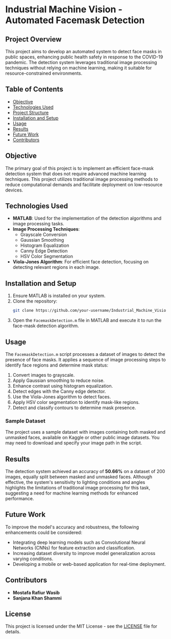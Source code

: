 
# Industrial Machine Vision - Automated Facemask Detection

## Project Overview
This project aims to develop an automated system to detect face masks in public spaces, enhancing public health safety in response to the COVID-19 pandemic. The detection system leverages traditional image processing techniques without relying on machine learning, making it suitable for resource-constrained environments.

## Table of Contents
- [Objective](#objective)
- [Technologies Used](#technologies-used)
- [Project Structure](#project-structure)
- [Installation and Setup](#installation-and-setup)
- [Usage](#usage)
- [Results](#results)
- [Future Work](#future-work)
- [Contributors](#contributors)

## Objective
The primary goal of this project is to implement an efficient face-mask detection system that does not require advanced machine learning techniques. This project utilizes traditional image processing methods to reduce computational demands and facilitate deployment on low-resource devices.

## Technologies Used
- **MATLAB**: Used for the implementation of the detection algorithms and image processing tasks.
- **Image Processing Techniques**:
  - Grayscale Conversion
  - Gaussian Smoothing
  - Histogram Equalization
  - Canny Edge Detection
  - HSV Color Segmentation
- **Viola-Jones Algorithm**: For efficient face detection, focusing on detecting relevant regions in each image.


## Installation and Setup
1. Ensure MATLAB is installed on your system.
2. Clone the repository:
   ```bash
   git clone https://github.com/your-username/Industrial_Machine_Vision_Facemask_Detection_Project.git
   ```
3. Open the `FacemaskDetection.m` file in MATLAB and execute it to run the face-mask detection algorithm.

## Usage
The `FacemaskDetection.m` script processes a dataset of images to detect the presence of face masks. It applies a sequence of image processing steps to identify face regions and determine mask status:
1. Convert images to grayscale.
2. Apply Gaussian smoothing to reduce noise.
3. Enhance contrast using histogram equalization.
4. Detect edges with the Canny edge detector.
5. Use the Viola-Jones algorithm to detect faces.
6. Apply HSV color segmentation to identify mask-like regions.
7. Detect and classify contours to determine mask presence.

### Sample Dataset
The project uses a sample dataset with images containing both masked and unmasked faces, available on Kaggle or other public image datasets. You may need to download and specify your image path in the script.

## Results
The detection system achieved an accuracy of **50.66%** on a dataset of 200 images, equally split between masked and unmasked faces. Although effective, the system's sensitivity to lighting conditions and angles highlights the limitations of traditional image processing for this task, suggesting a need for machine learning methods for enhanced performance.

## Future Work
To improve the model's accuracy and robustness, the following enhancements could be considered:
- Integrating deep learning models such as Convolutional Neural Networks (CNNs) for feature extraction and classification.
- Increasing dataset diversity to improve model generalization across varying conditions.
- Developing a mobile or web-based application for real-time deployment.

## Contributors
- **Mostafa Rafiur Wasib**
- **Sanjana Khan Shammi**

## License
This project is licensed under the MIT License - see the [LICENSE](LICENSE) file for details.
